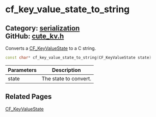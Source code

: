 [](../header.md ':include')

# cf_key_value_state_to_string

Category: [serialization](https://github.com/RandyGaul/cute_framework/blob/master/docs/api_reference?id=serialization)  
GitHub: [cute_kv.h](https://github.com/RandyGaul/cute_framework/blob/master/include/cute_kv.h)  
---

Converts a [CF_KeyValueState](https://github.com/RandyGaul/cute_framework/blob/master/docs/serialization/cf_keyvaluestate.md) to a C string.

```cpp
const char* cf_key_value_state_to_string(CF_KeyValueState state)
```

Parameters | Description
--- | ---
state | The state to convert.

## Related Pages

[CF_KeyValueState](https://github.com/RandyGaul/cute_framework/blob/master/docs/serialization/cf_keyvaluestate.md)  
